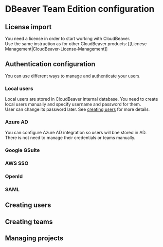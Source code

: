 # DBeaver Team Edition configuration

## License import

You need a license in order to start working with CloudBeaver.  
Use the same instruction as for other CloudBeaver products: [[Licnese Management|CloudBeaver-License-Management]]

## Authentication configuration

You can use different ways to manage and authenticate your users.

### Local users

Local users are stored in CloudBeaver internal database. You need to create local users manually and specify username and password for them.  
User can change its password later.
See <a href="#creating-users">creating users</a> for more details.

### Azure AD

You can configure Azure AD integration so users will bne stored in AD. There is not need to manage their credentials or teams manually.

### Google GSuite

### AWS SSO

### OpenId

### SAML

## Creating users

## Creating teams

## Managing projects

